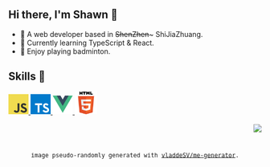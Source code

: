 ## Hi there, I'm Shawn 👋
<!-- <img src="https://raw.githubusercontent.com/iampavangandhi/iampavangandhi/master/gifs/Hi.gif" width="10px"> -->
- 🚩 A web developer based in ~~ShenZhen~~~ ShiJiaZhuang.
- 🌱 Currently learning TypeScript & React.
- 🏸 Enjoy playing badminton.

## Skills 🚀 

<!-- <a href="https://github.com/search?q=user%3AJadhielv+is%3Arepo+language%3Ajavascript+fork%3Atrue">
    <code><img height="40" src="https://raw.githubusercontent.com/github/explore/80688e429a7d4ef2fca1e82350fe8e3517d3494d/topics/nodejs/nodejs.png"></code>
</a> -->
<a href="https://github.com/search?q=user%3AJadhielv+is%3Arepo+language%3Ajavascript+fork%3Atrue">
    <code><img height="40" src="https://raw.githubusercontent.com/github/explore/80688e429a7d4ef2fca1e82350fe8e3517d3494d/topics/javascript/javascript.png"></code>
</a>
<a href="https://github.com/search?q=user%3AJadhielv+is%3Arepo+language%3AtypeScript+fork%3Atrue">
    <code><img height="40" src="https://raw.githubusercontent.com/github/explore/80688e429a7d4ef2fca1e82350fe8e3517d3494d/topics/typescript/typescript.png"></code>
</a>
<a href="https://github.com/search?q=user%3AJadhielv+is%3Arepo+language%3Avue+fork%3Atrue">
    <code><img height="40" src="https://raw.githubusercontent.com/github/explore/80688e429a7d4ef2fca1e82350fe8e3517d3494d/topics/vue/vue.png"></code>
</a>
<a href="https://github.com/search?q=user%3AJadhielv+is%3Arepo+language%3Ahtml+fork%3Atrue">
    <code><img height="45" src="https://raw.githubusercontent.com/github/explore/80688e429a7d4ef2fca1e82350fe8e3517d3494d/topics/html/html.png"></code>
</a>


<br/>
<br/>


<!-- ## My Stats🎈


![Shawn's GitHub stats](https://github-readme-stats.vercel.app/api?username=DuskTillDawn85&hide=contribs,issues&show_icons=true&theme=radical)

<img src="https://github-readme-stats.vercel.app/api/top-langs/?username=DuskTillDawn85&layout=compact&theme=tokyonight&card_width=445" alt="Most Used Languages"/> -->

<img align="right" src="https://generator.vladde.me/?seed=salsa">
<!-- other theme: minibrills -->

<br/>
<br/>
<div align="center">
  
<samp><sub>image pseudo-randomly generated with [vladdeSV/me-generator](https://github.com/vladdeSV/me-generator#me-generator).</sub></samp>

</div>
